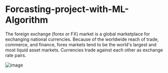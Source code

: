 # Forcasting-project-with-ML-Algorithm
The foreign exchange (forex or FX) market is a global marketplace for exchanging national currencies. Because of the 
worldwide reach of trade, commerce, and finance, forex markets tend to be the world's largest and most liquid asset markets. Currencies trade against each other as exchange rate pairs.

![image](https://github.com/ratanR07/Forcasting-project-with-ML-Algorithm/assets/157063244/764980e6-bceb-4a0b-9495-c2a55666f8ea)


